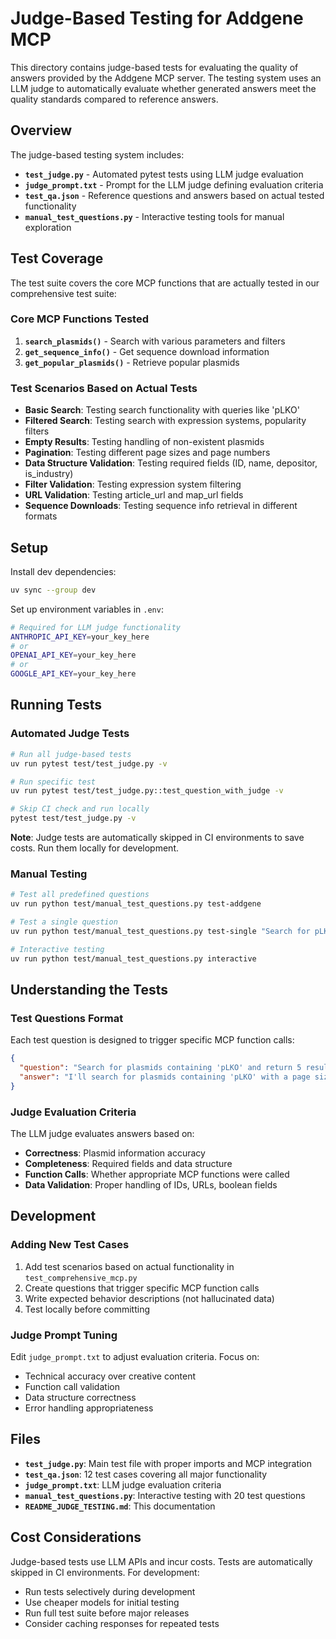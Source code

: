 # Judge-Based Testing for Addgene MCP

This directory contains judge-based tests for evaluating the quality of answers provided by the Addgene MCP server. The testing system uses an LLM judge to automatically evaluate whether generated answers meet the quality standards compared to reference answers.

## Overview

The judge-based testing system includes:

- **`test_judge.py`** - Automated pytest tests using LLM judge evaluation
- **`judge_prompt.txt`** - Prompt for the LLM judge defining evaluation criteria
- **`test_qa.json`** - Reference questions and answers based on actual tested functionality
- **`manual_test_questions.py`** - Interactive testing tools for manual exploration

## Test Coverage

The test suite covers the core MCP functions that are actually tested in our comprehensive test suite:

### Core MCP Functions Tested
1. **`search_plasmids()`** - Search with various parameters and filters
2. **`get_sequence_info()`** - Get sequence download information
3. **`get_popular_plasmids()`** - Retrieve popular plasmids

### Test Scenarios Based on Actual Tests
- **Basic Search**: Testing search functionality with queries like 'pLKO'
- **Filtered Search**: Testing search with expression systems, popularity filters
- **Empty Results**: Testing handling of non-existent plasmids
- **Pagination**: Testing different page sizes and page numbers
- **Data Structure Validation**: Testing required fields (ID, name, depositor, is_industry)
- **Filter Validation**: Testing expression system filtering
- **URL Validation**: Testing article_url and map_url fields
- **Sequence Downloads**: Testing sequence info retrieval in different formats

## Setup

Install dev dependencies:
```bash
uv sync --group dev
```

Set up environment variables in `.env`:
```bash
# Required for LLM judge functionality
ANTHROPIC_API_KEY=your_key_here
# or
OPENAI_API_KEY=your_key_here
# or 
GOOGLE_API_KEY=your_key_here
```

## Running Tests

### Automated Judge Tests
```bash
# Run all judge-based tests
uv run pytest test/test_judge.py -v

# Run specific test
uv run pytest test/test_judge.py::test_question_with_judge -v

# Skip CI check and run locally
pytest test/test_judge.py -v
```

**Note**: Judge tests are automatically skipped in CI environments to save costs. Run them locally for development.

### Manual Testing
```bash
# Test all predefined questions
uv run python test/manual_test_questions.py test-addgene

# Test a single question
uv run python test/manual_test_questions.py test-single "Search for pLKO plasmids"

# Interactive testing
uv run python test/manual_test_questions.py interactive
```

## Understanding the Tests

### Test Questions Format
Each test question is designed to trigger specific MCP function calls:

```json
{
  "question": "Search for plasmids containing 'pLKO' and return 5 results",
  "answer": "I'll search for plasmids containing 'pLKO' with a page size of 5. This should return a SearchResult with valid plasmid data including IDs, names, depositors, and boolean industry availability flags."
}
```

### Judge Evaluation Criteria
The LLM judge evaluates answers based on:
- **Correctness**: Plasmid information accuracy
- **Completeness**: Required fields and data structure
- **Function Calls**: Whether appropriate MCP functions were called
- **Data Validation**: Proper handling of IDs, URLs, boolean fields

## Development

### Adding New Test Cases
1. Add test scenarios based on actual functionality in `test_comprehensive_mcp.py`
2. Create questions that trigger specific MCP function calls
3. Write expected behavior descriptions (not hallucinated data)
4. Test locally before committing

### Judge Prompt Tuning
Edit `judge_prompt.txt` to adjust evaluation criteria. Focus on:
- Technical accuracy over creative content
- Function call validation
- Data structure correctness
- Error handling appropriateness

## Files

- **`test_judge.py`**: Main test file with proper imports and MCP integration
- **`test_qa.json`**: 12 test cases covering all major functionality
- **`judge_prompt.txt`**: LLM judge evaluation criteria
- **`manual_test_questions.py`**: Interactive testing with 20 test questions
- **`README_JUDGE_TESTING.md`**: This documentation

## Cost Considerations

Judge-based tests use LLM APIs and incur costs. Tests are automatically skipped in CI environments. For development:

- Run tests selectively during development
- Use cheaper models for initial testing
- Run full test suite before major releases
- Consider caching responses for repeated tests 